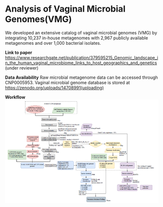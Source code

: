 # Analysis of Vaginal Microbial Genomes(VMG)
We developed an extensive catalog of vaginal microbial genomes (VMG) by integrating 10,237 in-house metagenomes with 2,967 publicly available metagenomes and over 1,000 bacterial isolates. 

**Link to paper**
https://www.researchgate.net/publication/379595215_Genomic_landscape_in_the_human_vaginal_microbiome_links_to_host_geographics_and_genetics (under reviewer)

**Data Availability**
Raw microbial metagenome data can be accessed through CNP0005953. Vaginal microbial genome database is stored at https://zenodo.org/uploads/14708991(uploading)

**Workflow**
![示例图片](work_flow.png)


